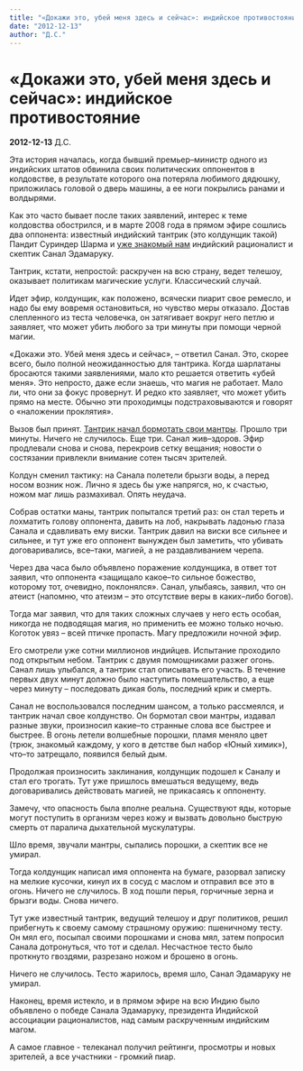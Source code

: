 ```yaml
---
title: "«Докажи это, убей меня здесь и сейчас»: индийское противостояние"
date: "2012-12-13"
author: "Д.С."
---
```


# «Докажи это, убей меня здесь и сейчас»: индийское противостояние

**2012-12-13** Д.С.

Эта история началась, когда бывший премьер–министр одного из индийских штатов обвинила своих политических оппонентов в колдовстве, в результате которого она потеряла любимого дядюшку, приложилась головой о дверь машины, а ее ноги покрылись ранами и волдырями.

Как это часто бывает после таких заявлений, интерес к теме колдовства обострился, и в марте 2008 года в прямом эфире сошлись два оппонента: известный индийский тантрик (это колдунщик такой) Пандит Суриндер Шарма и [уже знакомый нам](http://d3.ru/comments/391379/) индийский рационалист и скептик Санал Эдамаруку.

Тантрик, кстати, непростой: раскручен на всю страну, ведет телешоу, оказывает политикам магические услуги. Классический случай.

Идет эфир, колдунщик, как положено, всячески пиарит свое ремесло, и надо бы ему вовремя остановиться, но чувство меры отказало. Достав слепленного из теста человечка, он затягивает вокруг него петлю и заявляет, что может убить любого за три минуты при помощи черной магии.

«Докажи это. Убей меня здесь и сейчас», – ответил Санал. Это, скорее всего, было полной неожиданностью для тантрика. Когда шарлатаны бросаются такими заявлениями, мало кто решается ответить «убей меня». Это непросто, даже если знаешь, что магия не работает. Мало ли, что они за фокус провернут. И редко кто заявляет, что может убить прямо на месте. Обычно эти проходимцы подстраховываются и говорят о «наложении проклятия».

Вызов был принят. [Тантрик начал бормотать свои мантры](http://youtu.be/NpwCuv_izn4). Прошло три минуты. Ничего не случилось. Еще три. Санал жив–здоров. Эфир продлевали снова и снова, перекроив сетку вещания; новости о состязании привлекли внимание сотен тысяч зрителей.

Колдун сменил тактику: на Санала полетели брызги воды, а перед носом возник нож. Лично я здесь бы уже напрягся, но, к счастью, ножом маг лишь размахивал. Опять неудача.

Собрав остатки маны, тантрик попытался третий раз: он стал тереть и лохматить голову оппонента, давить на лоб, накрывать ладонью глаза Санала и сдавливать ему виски. Тантрик давил на виски все сильнее и сильнее, и тут уже его оппонент вынужден был заметить, что убивать договаривались, все–таки, магией, а не раздавливанием черепа.

Через два часа было объявлено поражение колдунщика, в ответ тот заявил, что оппонента «защищало какое–то сильное божество, которому тот, очевидно, поклонялся». Санал, улыбаясь, заявил, что он атеист (напомню, что атеизм – это отсутствие веры в каких–либо богов).

Тогда маг заявил, что для таких сложных случаев у него есть особая, никогда не подводящая магия, но применить ее можно только ночью. Коготок увяз – всей птичке пропасть. Магу предложили ночной эфир.

Его смотрели уже сотни миллионов индийцев. Испытание проходило под открытым небом. Тантрик с двумя помощниками разжег огонь. Санал лишь улыбался, а тантрик стал описывать его участь. В течение первых двух минут должно было наступить помешательство, а еще через минуту – последовать дикая боль, последний крик и смерть.

Санал не воспользовался последним шансом, а только рассмеялся, и тантрик начал свое колдунство. Он бормотал свои мантры, издавал разные звуки, произносил какие–то странные слова все быстрее и быстрее. В огонь летели волшебные порошки, пламя меняло цвет (трюк, знакомый каждому, у кого в детстве был набор «Юный химик»), что–то затрещало, появился белый дым.

Продолжая произносить заклинания, колдунщик подошел к Саналу и стал его трогать. Тут уже пришлось вмешаться ведущему, ведь договаривались действовать магией, не прикасаясь к оппоненту.

Замечу, что опасность была вполне реальна. Существуют яды, которые могут поступить в организм через кожу и вызвать довольно быструю смерть от паралича дыхательной мускулатуры.

Шло время, звучали мантры, сыпались порошки, а скептик все не умирал.

Тогда колдунщик написал имя оппонента на бумаге, разорвал записку на мелкие кусочки, кинул их в сосуд с маслом и отправил все это в огонь. Ничего не случилось. В ход пошли перья, горчичные зерна и брызги воды. Снова ничего.

Тут уже известный тантрик, ведущий телешоу и друг политиков, решил прибегнуть к своему самому страшному оружию: пшеничному тесту. Он мял его, посыпал своими порошками и снова мял, затем попросил Санала дотронуться, что тот и сделал. Несчастное тесто было проткнуто гвоздями, разрезано ножом и брошено в огонь.

Ничего не случилось. Тесто жарилось, время шло, Санал Эдамаруку не умирал.

Наконец, время истекло, и в прямом эфире на всю Индию было объявлено о победе Санала Эдамаруку, президента Индийской ассоциации рационалистов, над самым раскрученным индийским магом.

А самое главное - телеканал получил рейтинги, просмотры и новых зрителей, а все участники - громкий пиар.